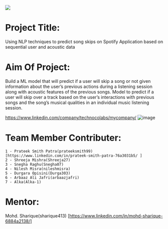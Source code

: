 [<img src ="https://img.shields.io/badge/portfolio-%23.svg?&style=for-the-badge&logo=&logoColor=white%22">](https://technocolabs.com/)

# Project Title: 
Using NLP techniques to predict song skips on Spotify Application based on sequential user and acoustic data

# Aim Of Project:
Build a ML model that will predict if a user will skip a song or not given information about the user’s previous actions during a listening session along with acoustic features of the previous songs. Model to predict if a user will skip over a track based on the user’s interactions with previous songs and the song’s musical qualities in an individual music listening session. 

https://www.linkedin.com/company/technocolabs/mycompany/
![image](https://user-images.githubusercontent.com/70465722/135812263-5508451f-4ca7-4791-ba9a-e479b0cf85fa.png)

# Team Member Contributer:
    1 - Prateek Smith Patra(prateeksmith99) [https://www.linkedin.com/in/prateek-smith-patra-76a3031b5/ ]
    2 - Shreeja Mishra(Shreeja27)
    3 - Snegha Raghu(Snegha07)
    4 - Nilesh Misra(nileshmisra)
    5 - Durgara Opisini(Durga303)
    6 - Arbaaz Ali Jafri(arbaazjafri)
    7 - Alka(Alka-1)

# Mentor: 
Mohd. Sharique(sharique413) [https://www.linkedin.com/in/mohd-sharique-6884a2138/]
